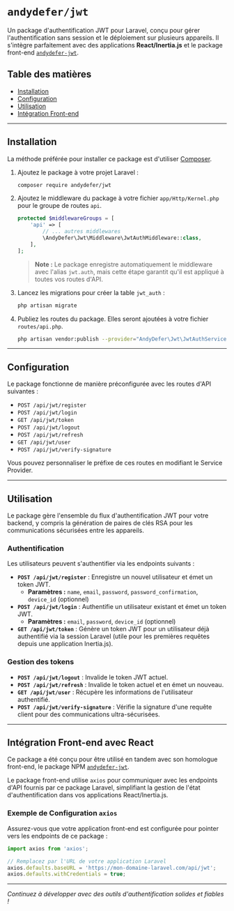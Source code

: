 # `andydefer/jwt`

Un package d'authentification JWT pour Laravel, conçu pour gérer l'authentification sans session et le déploiement sur plusieurs appareils. Il s'intègre parfaitement avec des applications **React/Inertia.js** et le package front-end [`andydefer-jwt`](https://www.google.com/search?q=%5Bhttps://www.npmjs.com/package/andydefer-jwt%5D\(https://www.npmjs.com/package/andydefer-jwt\)).

## Table des matières

  - [Installation](https://www.google.com/search?q=%23installation)
  - [Configuration](https://www.google.com/search?q=%23configuration)
  - [Utilisation](https://www.google.com/search?q=%23utilisation)
  - [Intégration Front-end](https://www.google.com/search?q=%23int%C3%A9gration-front-end)

-----

## Installation

La méthode préférée pour installer ce package est d'utiliser [Composer](https://getcomposer.org/).

1.  Ajoutez le package à votre projet Laravel :

    ```bash
    composer require andydefer/jwt
    ```

2.  Ajoutez le middleware du package à votre fichier `app/Http/Kernel.php` pour le groupe de routes `api`.

    ```php
    protected $middlewareGroups = [
        'api' => [
            // ... autres middlewares
            \AndyDefer\Jwt\Middleware\JwtAuthMiddleware::class,
        ],
    ];
    ```

    > **Note :** Le package enregistre automatiquement le middleware avec l'alias `jwt.auth`, mais cette étape garantit qu'il est appliqué à toutes vos routes d'API.

3.  Lancez les migrations pour créer la table `jwt_auth` :

    ```bash
    php artisan migrate
    ```

4.  Publiez les routes du package. Elles seront ajoutées à votre fichier `routes/api.php`.

    ```bash
    php artisan vendor:publish --provider="AndyDefer\Jwt\JwtAuthServiceProvider" --tag="routes"
    ```

-----

## Configuration

Le package fonctionne de manière préconfigurée avec les routes d'API suivantes :

  * `POST /api/jwt/register`
  * `POST /api/jwt/login`
  * `GET /api/jwt/token`
  * `POST /api/jwt/logout`
  * `POST /api/jwt/refresh`
  * `GET /api/jwt/user`
  * `POST /api/jwt/verify-signature`

Vous pouvez personnaliser le préfixe de ces routes en modifiant le Service Provider.

-----

## Utilisation

Le package gère l'ensemble du flux d'authentification JWT pour votre backend, y compris la génération de paires de clés RSA pour les communications sécurisées entre les appareils.

### Authentification

Les utilisateurs peuvent s'authentifier via les endpoints suivants :

  * **`POST /api/jwt/register`** : Enregistre un nouvel utilisateur et émet un token JWT.
      * **Paramètres :** `name`, `email`, `password`, `password_confirmation`, `device_id` (optionnel)
  * **`POST /api/jwt/login`** : Authentifie un utilisateur existant et émet un token JWT.
      * **Paramètres :** `email`, `password`, `device_id` (optionnel)
  * **`GET /api/jwt/token`** : Génère un token JWT pour un utilisateur déjà authentifié via la session Laravel (utile pour les premières requêtes depuis une application Inertia.js).

### Gestion des tokens

  * **`POST /api/jwt/logout`** : Invalide le token JWT actuel.
  * **`POST /api/jwt/refresh`** : Invalide le token actuel et en émet un nouveau.
  * **`GET /api/jwt/user`** : Récupère les informations de l'utilisateur authentifié.
  * **`POST /api/jwt/verify-signature`** : Vérifie la signature d'une requête client pour des communications ultra-sécurisées.

-----

## Intégration Front-end avec React

Ce package a été conçu pour être utilisé en tandem avec son homologue front-end, le package NPM [`andydefer-jwt`](https://www.google.com/search?q=%5Bhttps://www.npmjs.com/package/andydefer-jwt%5D\(https://www.npmjs.com/package/andydefer-jwt\)).

Le package front-end utilise `axios` pour communiquer avec les endpoints d'API fournis par ce package Laravel, simplifiant la gestion de l'état d'authentification dans vos applications React/Inertia.js.

### Exemple de Configuration `axios`

Assurez-vous que votre application front-end est configurée pour pointer vers les endpoints de ce package :

```javascript
import axios from 'axios';

// Remplacez par l'URL de votre application Laravel
axios.defaults.baseURL = 'https://mon-domaine-laravel.com/api/jwt';
axios.defaults.withCredentials = true;
```

-----

*Continuez à développer avec des outils d'authentification solides et fiables \!*